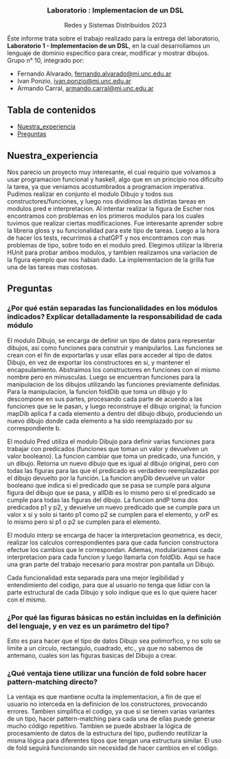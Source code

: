   <h3 align="center">Laboratorio : Implementacion de un DSL </h3>

  <p align="center">
    Redes y Sistemas Distribuidos 2023


Éste informe trata sobre el trabajo realizado para la  entrega del laboratorio, **Laboratorio 1 - Implementacion de un DSL**, en la cual desarrollamos un lenguaje de dominio especifico para crear, modificar y mostrar dibujos. Grupo n° 10, integrado por:

- Fernando Alvarado, fernando.alvarado@mi.unc.edu.ar
- Ivan Ponzio, ivan.ponzio@mi.unc.edu.ar
- Armando Carral, armando.carral@mi.unc.edu.ar

## Tabla de contenidos

  - [Nuestra_experiencia](#nuestra_experiencia)
  - [Preguntas](#Preguntas)


## Nuestra_experiencia

Nos parecio un proyecto muy interesante, el cual requirio que volvamos a usar programacion funcional y haskell, algo que en un principio nos dificulto la tarea, ya que veniamos acostumbrados a programacion imperativa. Pudimos realizar en conjunto el modulo Dibujo y todos sus constructores/funciones, y luego nos dividimos las distintas tareas en modulos pred e interpretacion. Al intentar realizar la figura de Escher nos encontramos con problemas en los primeros modulos para los cuales tuvimos que realizar ciertas modificaciones. Fue interesante aprender sobre la libreria gloss y su funcionalidad para este tipo de tareas. Luego a la hora de hacer los tests, recurrimos a chatGPT y nos encontramos con mas problemas de tipo, sobre todo en el modulo pred. Elegimos utilizar la libreria HUnit para probar ambos modulos, y tambien realizamos una variacion de la figura ejemplo que nos habian dado. La implementacion de la grilla fue una de las tareas mas costosas.

## Preguntas
### ¿Por qué están separadas las funcionalidades en los módulos indicados? Explicar detalladamente la responsabilidad de cada módulo
El modulo Dibujo, se encarga de definir un tipo de datos para representar dibujos, así como funciones para construir y manipularlos. Las funciones se crean con el fin de exportarlas y usar ellas para acceder al tipo de datos Dibujo, en vez de exportar los constructores en si, y mantener el encapsulamiento. Abstraimos los constructores en funciones con el mismo nombre pero en minusculas. Luego se encuentran funciones para la manipulacion de los dibujos utilizando las funciones previamente definidas. Para la manipulacion, la funcion foldDib que toma un dibujo y lo descompone en sus partes, procesando cada parte de acuerdo a las funciones que se le pasan, y luego reconstruye el dibujo original; la funcion mapDib aplica f a cada elemento a dentro del dibujo dibujo, produciendo un nuevo dibujo donde cada elemento a ha sido reemplazado por su correspondiente b. 

El modulo Pred utiliza el modulo Dibujo para definir varias funciones para trabajar con predicados (funciones que toman un valor y devuelven un valor booleano). La funcion cambiar que toma un predicado, una función, y un dibujo. Retorna un nuevo dibujo que es igual al dibujo original, pero con todas las figuras para las que el predicado es verdadero reemplazadas por el dibujo devuelto por la función. La funcion anyDib devuelve un valor booleano que indica si el predicado que se pasa se cumple para alguna figura del dibujo que se pasa, y allDib es lo mismo pero si el predicado se cumple para todas las figuras del dibujo. La funcion andP toma dos predicados p1 y p2, y devuelve un nuevo predicado que se cumple para un valor x si y solo si tanto p1 como p2 se cumplen para el elemento, y orP es lo mismo pero si p1 o p2 se cumplen para el elemento. 

El modulo interp se encarga de hacer la interpretacion geometrica, es decir, realizar los calculos correspondientes para que cada funcion constructora efectue los cambios que le correspondan. Ademas, modularizamos cada interpretacion para cada funcion y luego llamarla con foldDib. Aqui se hace una gran parte del trabajo necesario para mostrar pon pantalla un Dibujo. 

Cada funcionalidad esta separada para una mejor legibilidad y entendimiento del codigo, para que al usuario no tenga que lidiar con la parte estructural de cada Dibujo y solo indique que es lo que quiere hacer con el mismo.

### ¿Por qué las figuras básicas no están incluidas en la definición del lenguaje, y en vez es un parámetro del tipo?
Esto es para hacer que el tipo de datos Dibujo sea polimorfico, y no solo se limite a un circulo, rectangulo, cuadrado, etc., ya que no sabemos de antemano, cuales son las figuras basicas del Dibujo a crear.  

### ¿Qué ventaja tiene utilizar una función de fold sobre hacer pattern-matching directo?
La ventaja es que mantiene oculta la implementacion, a fin de que el usuario no interceda en la definicion de los constructores, provocando errores. Tambien simplifica el codigo, ya que si se tienen varias variantes de un tipo, hacer pattern-matching para cada una de ellas puede generar mucho código repetitivo. Tambien se puede abstraer la lógica de procesamiento de datos de la estructura del tipo, pudiendo reutilizar la misma lógica para diferentes tipos que tengan una estructura similar. El uso de fold seguirá funcionando sin necesidad de hacer cambios en el código.
